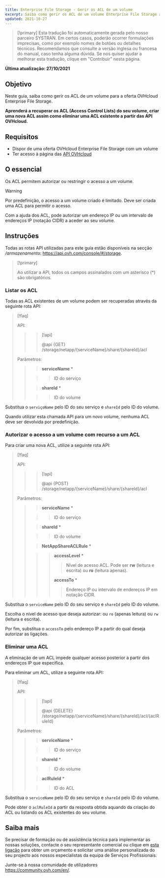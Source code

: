 ```yaml
---
title: Enterprise File Storage - Gerir os ACL de um volume
excerpt: Saiba como gerir os ACL de um volume Enterprise File Storage através das API OVHcloud
updated: 2021-10-27
---
```


> [!primary]
> Esta tradução foi automaticamente gerada pelo nosso parceiro SYSTRAN. Em certos casos, poderão ocorrer formulações imprecisas, como por exemplo nomes de botões ou detalhes técnicos. Recomendamos que consulte a versão inglesa ou francesa do manual, caso tenha alguma dúvida. Se nos quiser ajudar a melhorar esta tradução, clique em "Contribuir" nesta página.
>

**Última atualização: 27/10/2021**

## Objetivo

Neste guia, saiba como gerir os ACL de um volume para a oferta OVHcloud Enterprise File Storage.

**Aprenderá a recuperar os ACL (Access Control Lists) do seu volume, criar uma nova ACL assim como eliminar uma ACL existente a partir das API OVHcloud.**

## Requisitos

- Dispor de uma oferta OVHcloud Enterprise File Storage com um volume
- Ter acesso à página das [API OVHcloud](https://api.ovh.com/)

## O essencial

Os ACL permitem autorizar ou restringir o acesso a um volume.

> [!warning]
>
> Por predefinição, o acesso a um volume criado é limitado. Deve ser criada uma ACL para permitir o acesso.
>

Com a ajuda dos ACL, pode autorizar um endereço IP ou um intervalo de endereços IP (notação CIDR) a aceder ao seu volume.

## Instruções

Todas as rotas API utilizadas para este guia estão disponíveis na secção */armazenamento*: <https://api.ovh.com/console/#/storage>.

> [!primary]
>
> Ao utilizar a API, todos os campos assinalados com um asterisco (\*) são obrigatórios.
>

### Listar os ACL

Todas as ACL existentes de um volume podem ser recuperadas através da seguinte rota API:

> [!faq]
>
> API:
>
>> > [!api]
>> >
>> > @api {GET} /storage/netapp/{serviceName}/share/{shareId}/acl
>> >
>>
>
> Parâmetros:
>
>> > **serviceName** *
>>
>> >> ID do serviço
>>
>> > **shareId** *
>>
>> >> ID do volume
>

Substitua o `serviçoName` pelo ID do seu serviço e `shareId` pelo ID do volume.

Quando utilizar esta chamada API para um novo volume, nenhuma ACL deve ser devolvida por predefinição.

### Autorizar o acesso a um volume com recurso a um ACL

Para criar uma nova ACL, utilize a seguinte rota API:

> [!faq]
>
> API:
>
>> > [!api]
>> >
>> > @api {POST} /storage/netapp/{serviceName}/share/{shareId}/acl
>> >
>>
>
> Parâmetros:
>
>> > **serviceName** *
>>
>> >> ID do serviço
>>
>> > **shareId** *
>>
>> >> ID do volume
>>
>> > **NetAppShareACLRule** *
>>
>> >> **accessLevel** *
>> >>
>> >> > Nível de acesso ACL. Pode ser **rw** (leitura e escrita) ou **ro** (leitura apenas).
>> >>
>> >> **accessTo** *
>> >>
>> >> > Endereço IP ou intervalo de endereços IP em notação CIDR.
>

Substitua o `serviceName` pelo ID do seu serviço e `shareId` pelo ID do volume.

Escolha o nível de acesso que deseja autorizar: ou `ro` (apenas leitura) ou `rw` (leitura e escrita).

Por fim, substitua o `accessTo` pelo endereço IP a partir do qual deseja autorizar as ligações.

### Eliminar uma ACL

A eliminação de um ACL impede qualquer acesso posterior a partir dos endereços IP que especifica.

Para eliminar um ACL, utilize a seguinte rota API:

> [!faq]
>
> API:
>
>> > [!api]
>> >
>> > @api {DELETE} /storage/netapp/{serviceName}/share/{shareId}/acl/{aclRuleId}
>> >
>>
>
> Parâmetros:
>
>> > **serviceName** *
>>
>> >> ID do serviço
>>
>> > **shareId** *
>>
>> >> ID do volume
>>
>> > **aclRuleId** *
>>
>> >> ID do ACL
>

Substitua o `serviceName` pelo ID do seu serviço e `shareId` pelo ID do volume.

Pode obter o `aclRuleId` a partir da resposta obtida aquando da criação do ACL ou listando os ACL existentes do seu volume.

## Saiba mais

Se precisar de formação ou de assistência técnica para implementar as nossas soluções, contacte o seu representante comercial ou clique em [esta ligação](https://www.ovhcloud.com/pt/professional-services/) para obter um orçamento e solicitar uma análise personalizada do seu projecto aos nossos especialistas da equipa de Serviços Profissionais.

Junte-se à nossa comunidade de utilizadores <https://community.ovh.com/en/>.
